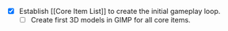 - [x] Establish [[Core Item List]] to create the initial gameplay loop.
	- [ ] Create first 3D models in GIMP for all core items.